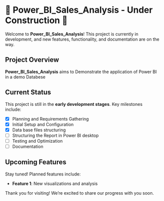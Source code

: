 # 🚧 Power_BI_Sales_Analysis - Under Construction 🚧

Welcome to **Power_BI_Sales_Analysis**! This project is currently in development, and new features, functionality, and documentation are on the way.

## Project Overview

**Power_BI_Sales_Analysis** aims to Demonstrate the application of Power BI in a demo Databese

## Current Status

This project is still in the **early development stages**. Key milestones include:
- [x] Planning and Requirements Gathering
- [x] Initial Setup and Configuration
- [x] Data base files structuring
- [ ] Structuring the Report in Power BI desktop
- [ ] Testing and Optimization
- [ ] Documentation

## Upcoming Features

Stay tuned! Planned features include:
- **Feature 1**: New visualizations and analysis

Thank you for visiting! We’re excited to share our progress with you soon.

